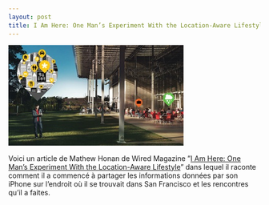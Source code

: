 ```yaml
---
layout: post
title: I Am Here: One Man’s Experiment With the Location-Aware Lifestyle
---
```


<img src="/assets/images/blog/Couvertures/lp_guineapig_f.jpg" alt="" />  


Voici un article de Mathew Honan de Wired Magazine ”<a href="http://www.wired.com/gadgets/wireless/magazine/17-02/lp_guineapig?currentPage=all" hreflang="en">I Am Here: One Man’s Experiment With the Location-Aware Lifestyle</a>” dans lequel il raconte comment il a commencé à partager les informations données par son iPhone sur l’endroit où il se trouvait dans San Francisco et les rencontres qu’il a faites.